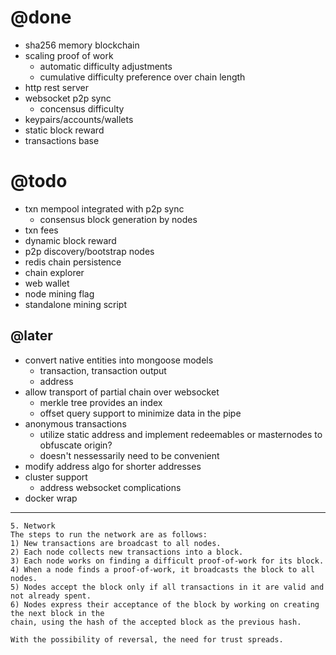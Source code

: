 # @done
- sha256 memory blockchain
- scaling proof of work
  - automatic difficulty adjustments
  - cumulative difficulty preference over chain length
- http rest server
- websocket p2p sync
  - concensus difficulty
- keypairs/accounts/wallets
- static block reward
- transactions base

# @todo
- txn mempool integrated with p2p sync
  - consensus block generation by nodes
- txn fees
- dynamic block reward
- p2p discovery/bootstrap nodes
- redis chain persistence
- chain explorer
- web wallet
- node mining flag
- standalone mining script

## @later
- convert native entities into mongoose models
  - transaction, transaction output
  - address
- allow transport of partial chain over websocket
  - merkle tree provides an index
  - offset query support to minimize data in the pipe
- anonymous transactions
  - utilize static address and implement redeemables or masternodes to obfuscate origin?
  - doesn't nessessarily need to be convenient
- modify address algo for shorter addresses
- cluster support
  - address websocket complications
- docker wrap

---

```
5. Network
The steps to run the network are as follows:
1) New transactions are broadcast to all nodes.
2) Each node collects new transactions into a block.
3) Each node works on finding a difficult proof-of-work for its block.
4) When a node finds a proof-of-work, it broadcasts the block to all nodes.
5) Nodes accept the block only if all transactions in it are valid and not already spent.
6) Nodes express their acceptance of the block by working on creating the next block in the
chain, using the hash of the accepted block as the previous hash.
```

```
With the possibility of reversal, the need for trust spreads.
```




